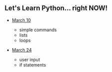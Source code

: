 ## Let's Learn Python... right NOW!

- [March 10](./march10.md)
    - simple commands
    - lists
    - loops

- [March 24](./march24.md)
    - user input
    - if statements
